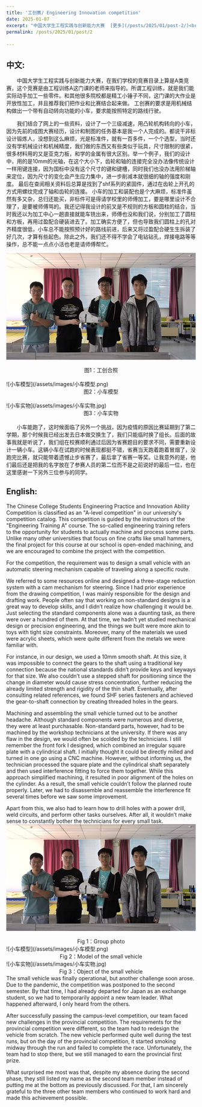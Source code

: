 ```yaml
---
title: '工创赛/ Engineering Innovation competition'
date: 2025-01-07
excerpt: "中国大学生工程实践与创新能力大赛  [更多](/posts/2025/01/post-2/)<br>The Chinese College Students Engineering Practice and Innovation Ability Competition  [more](/posts/2025/01/post-2/)"
permalink: /posts/2025/01/post/2

---
```

## 中文:
 　　中国大学生工程实践与创新能力大赛，在我们学校的竞赛目录上算是A类竞赛，这个竞赛是由工程训练A这门课的老师来指导的。所谓工程训练，就是我们能实际动手加工一些零件。和其他很多院校都是精工小锤子不同，这门课的大作业是开放性加工，并且推荐我们把作业和比赛结合起来做。 工创赛的要求是用机械结构做出一个带有自动转向功能的小车，要求能按照特定的路线行驶。  
 
 　　我们结合了网上的一些资料，设计了一个三级减速，用凸轮机构转向的小车， 因为先前的成图大赛经历，设计和制图的任务基本是我一个人完成的。都说干非标设计锻炼人，没想到这么麻烦，光是标准件，就有一百多件，一个个选型，当时还没有学机械设计和机械精度，我们做的东西又有些类似于玩具，尺寸限制的很紧，很多材料用的又是亚克力板，和学的金属有很大区别。举一个例子，我们的设计中，用的是10mm的光轴，在这个大小下，齿轮和轴的连接完全没办法像传统设计一样用键连接，因为国标中没有这个尺寸的键和键槽，同时我们也没办法用阶梯轴来定位，因为尺寸的变化会产生应力集中，进一步削减本就很细的轴的强度和刚度。 最后在查阅相关资料后总算是找到了shf系列的紧固件，通过在齿轮上开孔的方式用螺纹完成了轴和齿轮的连接。 小车的加工和装配也是个大麻烦，标准件虽然有多又杂，总归还能买，非标件可是得请学校里的师傅加工，要是哪里设计不合理了，是要被师傅骂的。我还记得我设计的前叉是不规则的方板和圆柱的结合，当时我还以为加工中心一趟直接就能车铣出来，师傅也没和我们说，分别加工了圆柱和方板，再用过盈配合硬装进去了。加工确实方便了，但也导致我们圆柱上的孔对齐精度很低，小车总不能按照预计好的路线前进，后来又将过盈配合硬生生拆装了好几次，才算有些起色。除此之外，我们还不得不学会了电钻钻孔，焊接电路等等操作，总不能一点点小活也老是请师傅帮忙。
 
 ![工创合照](/assets/images/工创合照.jpg)
<center>图1：工创合照</center><br>
 ![小车模型](/assets/images/小车模型.png)
<center>图2：小车模型</center><br>
 ![小车实物](/assets/images/小车实物.jpg)
<center>图3：小车实物</center><br>
　　小车能跑了，这时候面临了另外一个挑战，因为疫情的原因比赛延期到了第二学期，那个时候我已经出发去日本做交换生了，我们只能临时换了组长。后面的故事我就是听说了，我们组在校赛顺利通过后因为省赛题目的要求不同，需要重新设计一辆小车。这辆小车在试跑的时候表现都挺不错，省赛当天跑着跑着冒烟了，没跑完比赛，就只能带着遗憾止步省赛了，最后拿了省赛一等奖。让我意外的是，他们最后还是把我的名字放在了参赛人员的第二位而不是之前说好的最后一位，也在这里感谢一下另外三位参与的同学。  

 <!-- 确保没有未关闭的标签 -->
## English: <!-- 这是标题 -->

The Chinese College Students Engineering Practice and Innovation Ability Competition is classified as an "A-level competition" in our university's competition catalog. This competition is guided by the instructors of the "Engineering Training A" course. The so-called engineering training refers to the opportunity for students to actually machine and process some parts. Unlike many other universities that focus on fine crafts like small hammers, the final project for this course at our school is open-ended machining, and we are encouraged to combine the project with the competition.

For the competition, the requirement was to design a small vehicle with an automatic steering mechanism capable of traveling along a specific route.  

We referred to some resources online and designed a three-stage reduction system with a cam mechanism for steering. Since I had prior experience from the drawing competition, I was mainly responsible for the design and drafting work. People often say that working on non-standard designs is a great way to develop skills, and I didn’t realize how challenging it would be. Just selecting the standard components alone was a daunting task, as there were over a hundred of them. At that time, we hadn’t yet studied mechanical design or precision engineering, and the things we built were more akin to toys with tight size constraints. Moreover, many of the materials we used were acrylic sheets, which were quite different from the metals we were familiar with.  

For instance, in our design, we used a 10mm smooth shaft. At this size, it was impossible to connect the gears to the shaft using a traditional key connection because the national standards didn’t provide keys and keyways for that size. We also couldn’t use a stepped shaft for positioning since the change in diameter would cause stress concentration, further reducing the already limited strength and rigidity of the thin shaft. Eventually, after consulting related references, we found SHF series fasteners and achieved the gear-to-shaft connection by creating threaded holes in the gears.  

Machining and assembling the small vehicle turned out to be another headache. Although standard components were numerous and diverse, they were at least purchasable. Non-standard parts, however, had to be machined by the workshop technicians at the university. If there was any flaw in the design, we would often be scolded by the technicians. I still remember the front fork I designed, which combined an irregular square plate with a cylindrical shaft. I initially thought it could be directly milled and turned in one go using a CNC machine. However, without informing us, the technician processed the square plate and the cylindrical shaft separately and then used interference fitting to force them together. While this approach simplified machining, it resulted in poor alignment of the holes on the cylinder. As a result, the small vehicle couldn’t follow the planned route properly. Later, we had to disassemble and reassemble the interference fit several times before we saw some improvement.  

Apart from this, we also had to learn how to drill holes with a power drill, weld circuits, and perform other tasks ourselves. After all, it wouldn’t make sense to constantly bother the technicians for every small task.  
 ![工创合照](/assets/images/工创合照.jpg)
<center>Fig 1：Group photo</center>
 ![小车模型](/assets/images/小车模型.png)
<center>Fig 2：Model of the small vehicle</center>
 ![小车实物](/assets/images/小车实物.jpg)
<center>Fig 3：Object of the small vehicle</center>
The small vehicle was finally operational, but another challenge soon arose. Due to the pandemic, the competition was postponed to the second semester. By that time, I had already departed for Japan as an exchange student, so we had to temporarily appoint a new team leader. What happened afterward, I only heard from the others. 

After successfully passing the campus-level competition, our team faced new challenges in the provincial competition. The requirements for the provincial competition were different, so the team had to redesign the vehicle from scratch. The new vehicle performed quite well during the test runs, but on the day of the provincial competition, it started smoking midway through the run and failed to complete the race. Unfortunately, the team had to stop there, but we still managed to earn the provincial first prize.

What surprised me most was that, despite my absence during the second phase, they still listed my name as the second team member instead of putting me at the bottom as previously discussed. For that, I am sincerely grateful to the three other team members who continued to work hard and made this achievement possible.

